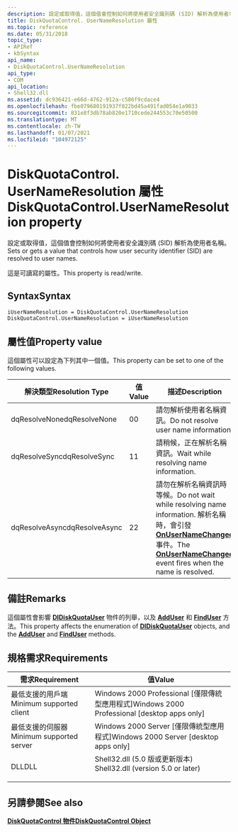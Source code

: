 ```yaml
---
description: 設定或取得值，這個值會控制如何將使用者安全識別碼 (SID) 解析為使用者名稱。
title: DiskQuotaControl. UserNameResolution 屬性
ms.topic: reference
ms.date: 05/31/2018
topic_type:
- APIRef
- kbSyntax
api_name:
- DiskQuotaControl.UserNameResolution
api_type:
- COM
api_location:
- Shell32.dll
ms.assetid: dc936421-e66d-4762-912a-c586f9cdace4
ms.openlocfilehash: fbe079680191937f022bd45a491fad054e1a9033
ms.sourcegitcommit: 831e8f3db78ab820e1710cede244553c70e50500
ms.translationtype: MT
ms.contentlocale: zh-TW
ms.lasthandoff: 01/07/2021
ms.locfileid: "104972125"
---
```

# <a name="diskquotacontrolusernameresolution-property"></a><span data-ttu-id="f1b8a-103">DiskQuotaControl. UserNameResolution 屬性</span><span class="sxs-lookup"><span data-stu-id="f1b8a-103">DiskQuotaControl.UserNameResolution property</span></span>

<span data-ttu-id="f1b8a-104">設定或取得值，這個值會控制如何將使用者安全識別碼 (SID) 解析為使用者名稱。</span><span class="sxs-lookup"><span data-stu-id="f1b8a-104">Sets or gets a value that controls how user security identifier (SID) are resolved to user names.</span></span>

<span data-ttu-id="f1b8a-105">這是可讀寫的屬性。</span><span class="sxs-lookup"><span data-stu-id="f1b8a-105">This property is read/write.</span></span>

## <a name="syntax"></a><span data-ttu-id="f1b8a-106">Syntax</span><span class="sxs-lookup"><span data-stu-id="f1b8a-106">Syntax</span></span>


```JScript
iUserNameResolution = DiskQuotaControl.UserNameResolution
DiskQuotaControl.UserNameResolution = iUserNameResolution
```



## <a name="property-value"></a><span data-ttu-id="f1b8a-107">屬性值</span><span class="sxs-lookup"><span data-stu-id="f1b8a-107">Property value</span></span>

<span data-ttu-id="f1b8a-108">這個屬性可以設定為下列其中一個值。</span><span class="sxs-lookup"><span data-stu-id="f1b8a-108">This property can be set to one of the following values.</span></span>



| <span data-ttu-id="f1b8a-109">解決類型</span><span class="sxs-lookup"><span data-stu-id="f1b8a-109">Resolution Type</span></span> | <span data-ttu-id="f1b8a-110">值</span><span class="sxs-lookup"><span data-stu-id="f1b8a-110">Value</span></span> | <span data-ttu-id="f1b8a-111">描述</span><span class="sxs-lookup"><span data-stu-id="f1b8a-111">Description</span></span>                                                                                                                                              |
|-----------------|-------|----------------------------------------------------------------------------------------------------------------------------------------------------------|
| <span data-ttu-id="f1b8a-112">dqResolveNone</span><span class="sxs-lookup"><span data-stu-id="f1b8a-112">dqResolveNone</span></span>   | <span data-ttu-id="f1b8a-113">0</span><span class="sxs-lookup"><span data-stu-id="f1b8a-113">0</span></span>     | <span data-ttu-id="f1b8a-114">請勿解析使用者名稱資訊。</span><span class="sxs-lookup"><span data-stu-id="f1b8a-114">Do not resolve user name information.</span></span>                                                                                                                    |
| <span data-ttu-id="f1b8a-115">dqResolveSync</span><span class="sxs-lookup"><span data-stu-id="f1b8a-115">dqResolveSync</span></span>   | <span data-ttu-id="f1b8a-116">1</span><span class="sxs-lookup"><span data-stu-id="f1b8a-116">1</span></span>     | <span data-ttu-id="f1b8a-117">請稍候，正在解析名稱資訊。</span><span class="sxs-lookup"><span data-stu-id="f1b8a-117">Wait while resolving name information.</span></span>                                                                                                                   |
| <span data-ttu-id="f1b8a-118">dqResolveAsync</span><span class="sxs-lookup"><span data-stu-id="f1b8a-118">dqResolveAsync</span></span>  | <span data-ttu-id="f1b8a-119">2</span><span class="sxs-lookup"><span data-stu-id="f1b8a-119">2</span></span>     | <span data-ttu-id="f1b8a-120">請勿在解析名稱資訊時等候。</span><span class="sxs-lookup"><span data-stu-id="f1b8a-120">Do not wait while resolving name information.</span></span> <span data-ttu-id="f1b8a-121">解析名稱時，會引發 [**OnUserNameChanged**](diskquotacontrol-onusernamechanged.md) 事件。</span><span class="sxs-lookup"><span data-stu-id="f1b8a-121">The [**OnUserNameChanged**](diskquotacontrol-onusernamechanged.md) event fires when the name is resolved.</span></span> |



 

## <a name="remarks"></a><span data-ttu-id="f1b8a-122">備註</span><span class="sxs-lookup"><span data-stu-id="f1b8a-122">Remarks</span></span>

<span data-ttu-id="f1b8a-123">這個屬性會影響 [**DIDiskQuotaUser**](didiskquotauser-object.md) 物件的列舉，以及 [**AddUser**](diskquotacontrol-adduser.md) 和 [**FindUser**](diskquotacontrol-finduser.md) 方法。</span><span class="sxs-lookup"><span data-stu-id="f1b8a-123">This property affects the enumeration of [**DIDiskQuotaUser**](didiskquotauser-object.md) objects, and the [**AddUser**](diskquotacontrol-adduser.md) and [**FindUser**](diskquotacontrol-finduser.md) methods.</span></span>

## <a name="requirements"></a><span data-ttu-id="f1b8a-124">規格需求</span><span class="sxs-lookup"><span data-stu-id="f1b8a-124">Requirements</span></span>



| <span data-ttu-id="f1b8a-125">需求</span><span class="sxs-lookup"><span data-stu-id="f1b8a-125">Requirement</span></span> | <span data-ttu-id="f1b8a-126">值</span><span class="sxs-lookup"><span data-stu-id="f1b8a-126">Value</span></span> |
|-------------------------------------|---------------------------------------------------------------------------------------------------------------|
| <span data-ttu-id="f1b8a-127">最低支援的用戶端</span><span class="sxs-lookup"><span data-stu-id="f1b8a-127">Minimum supported client</span></span><br/> | <span data-ttu-id="f1b8a-128">Windows 2000 Professional \[僅限傳統型應用程式\]</span><span class="sxs-lookup"><span data-stu-id="f1b8a-128">Windows 2000 Professional \[desktop apps only\]</span></span><br/>                                                    |
| <span data-ttu-id="f1b8a-129">最低支援的伺服器</span><span class="sxs-lookup"><span data-stu-id="f1b8a-129">Minimum supported server</span></span><br/> | <span data-ttu-id="f1b8a-130">Windows 2000 Server \[僅限傳統型應用程式\]</span><span class="sxs-lookup"><span data-stu-id="f1b8a-130">Windows 2000 Server \[desktop apps only\]</span></span><br/>                                                          |
| <span data-ttu-id="f1b8a-131">DLL</span><span class="sxs-lookup"><span data-stu-id="f1b8a-131">DLL</span></span><br/>                      | <dl> <span data-ttu-id="f1b8a-132"><dt>Shell32.dll (5.0 版或更新版本) </dt></span><span class="sxs-lookup"><span data-stu-id="f1b8a-132"><dt>Shell32.dll (version 5.0 or later)</dt></span></span> </dl> |



## <a name="see-also"></a><span data-ttu-id="f1b8a-133">另請參閱</span><span class="sxs-lookup"><span data-stu-id="f1b8a-133">See also</span></span>

<dl> <dt>

[<span data-ttu-id="f1b8a-134">**DiskQuotaControl 物件**</span><span class="sxs-lookup"><span data-stu-id="f1b8a-134">**DiskQuotaControl Object**</span></span>](diskquotacontrol-object.md)
</dt> </dl>

 

 




